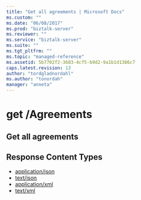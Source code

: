 ```yaml
---
title: "Get all agreements | Microsoft Docs"
ms.custom: ""
ms.date: "06/08/2017"
ms.prod: "biztalk-server"
ms.reviewer: ""
ms.service: "biztalk-server"
ms.suite: ""
ms.tgt_pltfrm: ""
ms.topic: "managed-reference"
ms.assetid: 5b7702f2-3683-4cf5-b9d2-9a1b1d1386c7
caps.latest.revision: 13
author: "tordgladnordahl"
ms.author: "tonordah"
manager: "anneta"
---
```

# get  /Agreements
## Get all agreements

Response Content Types
---

- [application/json](../feature-pack-1/get-all-agreements-application-json.md)
- [text/json](../feature-pack-1/get-all-agreements-text-json.md)
- [application/xml](../feature-pack-1/get-all-agreements-application-xml.md)
- [text/xml](../feature-pack-1/get-all-agreements-text-xml.md)
